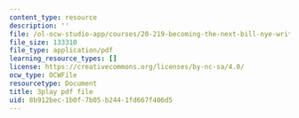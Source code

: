 ```yaml
---
content_type: resource
description: ''
file: /ol-ocw-studio-app/courses/20-219-becoming-the-next-bill-nye-writing-and-hosting-the-educational-show-january-iap-2015/8b912bec1b0f7b05b2441fd667f406d5_VHyCh1mDneE.pdf
file_size: 133310
file_type: application/pdf
learning_resource_types: []
license: https://creativecommons.org/licenses/by-nc-sa/4.0/
ocw_type: OCWFile
resourcetype: Document
title: 3play pdf file
uid: 8b912bec-1b0f-7b05-b244-1fd667f406d5
---
```

